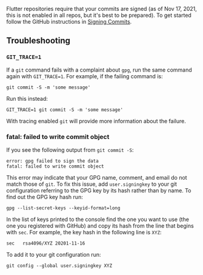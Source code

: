 Flutter repositories require that your commits are signed (as of Nov 17, 2021,
this is not enabled in all repos, but it's best to be prepared). To get started
follow the GitHub instructions in [Signing Commits][1].

## Troubleshooting

### `GIT_TRACE=1`

If a `git` command fails with a complaint about `gpg`, run the same command
again with `GIT_TRACE=1`. For example, if the failing command is:

```
git commit -S -m 'some message'
```

Run this instead:

```
GIT_TRACE=1 git commit -S -m 'some message'
```

With tracing enabled `git` will provide more information about the failure.

### fatal: failed to write commit object

If you see the following output from `git commit -S`:

```
error: gpg failed to sign the data
fatal: failed to write commit object
```

This error may indicate that your GPG name, comment, and email do not match
those of `git`. To fix this issue, add `user.signingkey` to your git
configuration referring to the GPG key by its hash rather than by name. To find
out the GPG key hash run:

```
gpg --list-secret-keys --keyid-format=long
```

In the list of keys printed to the console find the one you want to use (the one
you registered with GitHub) and copy its hash from the line that begins with
`sec`. For example, the key hash in the following line is `XYZ`:

```
sec   rsa4096/XYZ 20201-11-16
```

To add it to your git configuration run:

```
git config --global user.signingkey XYZ
```

[1]: https://docs.github.com/en/authentication/managing-commit-signature-verification/signing-commits
